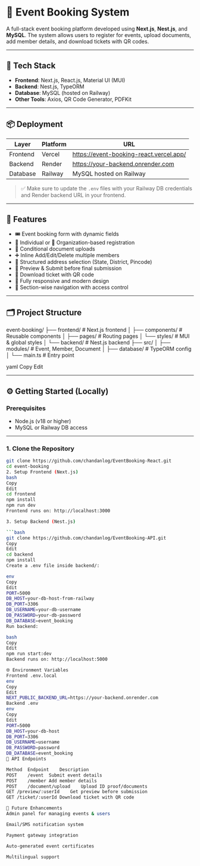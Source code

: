 # 🎫 Event Booking System

A full-stack event booking platform developed using **Next.js**, **Nest.js**, and **MySQL**. The system allows users to register for events, upload documents, add member details, and download tickets with QR codes.

---

## 🚀 Tech Stack

- **Frontend**: Next.js, React.js, Material UI (MUI)
- **Backend**: Nest.js, TypeORM
- **Database**: MySQL (hosted on Railway)
- **Other Tools**: Axios, QR Code Generator, PDFKit

---

## 📦 Deployment

| Layer      | Platform  | URL                                     |
|------------|-----------|-----------------------------------------|
| Frontend   | Vercel    | https://event-booking-react.vercel.app/ |
| Backend    | Render    | https://your-backend.onrender.com       |
| Database   | Railway   | MySQL hosted on Railway                 |

> ✅ Make sure to update the `.env` files with your Railway DB credentials and Render backend URL in your frontend.

---

## 📌 Features

- 🎟️ Event booking form with dynamic fields
- 🧍 Individual or 🏢 Organization-based registration
- 📁 Conditional document uploads
- ➕ Inline Add/Edit/Delete multiple members
- 📍 Structured address selection (State, District, Pincode)
- 👀 Preview & Submit before final submission
- 🧾 Download ticket with QR code
- 📱 Fully responsive and modern design
- 🔐 Section-wise navigation with access control

---

## 🗂️ Project Structure

event-booking/ ├── frontend/ # Next.js frontend │ ├── components/ # Reusable components │ ├── pages/ # Routing pages │ └── styles/ # MUI & global styles │ └── backend/ # Nest.js backend ├── src/ │ ├── modules/ # Event, Member, Document │ ├── database/ # TypeORM config │ └── main.ts # Entry point

yaml
Copy
Edit

---

## ⚙️ Getting Started (Locally)

### Prerequisites

- Node.js (v18 or higher)
- MySQL or Railway DB access

---

### 1. Clone the Repository

```bash
git clone https://github.com/chandanlog/EventBooking-React.git
cd event-booking
2. Setup Frontend (Next.js)
bash
Copy
Edit
cd frontend
npm install
npm run dev
Frontend runs on: http://localhost:3000

3. Setup Backend (Nest.js)

```bash
git clone https://github.com/chandanlog/EventBooking-API.git
Copy
Edit
cd backend
npm install
Create a .env file inside backend/:

env
Copy
Edit
PORT=5000
DB_HOST=your-db-host-from-railway
DB_PORT=3306
DB_USERNAME=your-db-username
DB_PASSWORD=your-db-password
DB_DATABASE=event_booking
Run backend:

bash
Copy
Edit
npm run start:dev
Backend runs on: http://localhost:5000

🌐 Environment Variables
Frontend .env.local
env
Copy
Edit
NEXT_PUBLIC_BACKEND_URL=https://your-backend.onrender.com
Backend .env
env
Copy
Edit
PORT=5000
DB_HOST=your-db-host
DB_PORT=3306
DB_USERNAME=username
DB_PASSWORD=password
DB_DATABASE=event_booking
🔌 API Endpoints

Method	Endpoint	Description
POST	/event	Submit event details
POST	/member	Add member details
POST	/document/upload	Upload ID proof/documents
GET	/preview/:userId	Get preview before submission
GET	/ticket/:userId	Download ticket with QR code

🧠 Future Enhancements
Admin panel for managing events & users

Email/SMS notification system

Payment gateway integration

Auto-generated event certificates

Multilingual support
